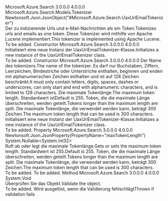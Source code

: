 <Type Name="UaxUrlEmailTokenizer" FullName="Microsoft.Azure.Search.Models.UaxUrlEmailTokenizer">
  <TypeSignature Language="C#" Value="public class UaxUrlEmailTokenizer : Microsoft.Azure.Search.Models.Tokenizer" />
  <TypeSignature Language="ILAsm" Value=".class public auto ansi beforefieldinit UaxUrlEmailTokenizer extends Microsoft.Azure.Search.Models.Tokenizer" />
  <TypeSignature Language="DocId" Value="T:Microsoft.Azure.Search.Models.UaxUrlEmailTokenizer" />
  <TypeSignature Language="VB.NET" Value="Public Class UaxUrlEmailTokenizer&#xA;Inherits Tokenizer" />
  <TypeSignature Language="F#" Value="type UaxUrlEmailTokenizer = class&#xA;    inherit Tokenizer" />
  <AssemblyInfo>
    <AssemblyName>Microsoft.Azure.Search</AssemblyName>
    <AssemblyVersion>3.0.0.0</AssemblyVersion>
    <AssemblyVersion>4.0.0.0</AssemblyVersion>
  </AssemblyInfo>
  <Base>
    <BaseTypeName>Microsoft.Azure.Search.Models.Tokenizer</BaseTypeName>
  </Base>
  <Interfaces />
  <Attributes>
    <Attribute>
      <AttributeName>Newtonsoft.Json.JsonObject("#Microsoft.Azure.Search.UaxUrlEmailTokenizer")</AttributeName>
    </Attribute>
  </Attributes>
  <Docs>
    <summary>
            <span data-ttu-id="b228b-101">Der zu indizierende Urls und e-Mail-Nachrichten als ein Token.</span><span class="sxs-lookup"><span data-stu-id="b228b-101">Tokenizes urls and emails as one token.</span></span> <span data-ttu-id="b228b-102">Diese Tokenizer wird mithilfe von Apache Lucene implementiert.</span><span class="sxs-lookup"><span data-stu-id="b228b-102">This tokenizer is implemented using Apache Lucene.</span></span>
            <see href="http://lucene.apache.org/core/4_10_3/analyzers-common/org/apache/lucene/analysis/standard/UAX29URLEmailTokenizer.html" /></summary>
    <remarks>To be added.</remarks>
  </Docs>
  <Members>
    <Member MemberName=".ctor">
      <MemberSignature Language="C#" Value="public UaxUrlEmailTokenizer ();" />
      <MemberSignature Language="ILAsm" Value=".method public hidebysig specialname rtspecialname instance void .ctor() cil managed" />
      <MemberSignature Language="DocId" Value="M:Microsoft.Azure.Search.Models.UaxUrlEmailTokenizer.#ctor" />
      <MemberSignature Language="VB.NET" Value="Public Sub New ()" />
      <MemberType>Constructor</MemberType>
      <AssemblyInfo>
        <AssemblyName>Microsoft.Azure.Search</AssemblyName>
        <AssemblyVersion>3.0.0.0</AssemblyVersion>
        <AssemblyVersion>4.0.0.0</AssemblyVersion>
      </AssemblyInfo>
      <Parameters />
      <Docs>
        <summary>
            <span data-ttu-id="b228b-103">Initialisiert eine neue Instanz der UaxUrlEmailTokenizer-Klasse.</span><span class="sxs-lookup"><span data-stu-id="b228b-103">Initializes a new instance of the UaxUrlEmailTokenizer class.</span></span>
            </summary>
        <remarks>To be added.</remarks>
      </Docs>
    </Member>
    <Member MemberName=".ctor">
      <MemberSignature Language="C#" Value="public UaxUrlEmailTokenizer (string name, Nullable&lt;int&gt; maxTokenLength = null);" />
      <MemberSignature Language="ILAsm" Value=".method public hidebysig specialname rtspecialname instance void .ctor(string name, valuetype System.Nullable`1&lt;int32&gt; maxTokenLength) cil managed" />
      <MemberSignature Language="DocId" Value="M:Microsoft.Azure.Search.Models.UaxUrlEmailTokenizer.#ctor(System.String,System.Nullable{System.Int32})" />
      <MemberSignature Language="VB.NET" Value="Public Sub New (name As String, Optional maxTokenLength As Nullable(Of Integer) = null)" />
      <MemberSignature Language="F#" Value="new Microsoft.Azure.Search.Models.UaxUrlEmailTokenizer : string * Nullable&lt;int&gt; -&gt; Microsoft.Azure.Search.Models.UaxUrlEmailTokenizer" Usage="new Microsoft.Azure.Search.Models.UaxUrlEmailTokenizer (name, maxTokenLength)" />
      <MemberType>Constructor</MemberType>
      <AssemblyInfo>
        <AssemblyName>Microsoft.Azure.Search</AssemblyName>
        <AssemblyVersion>3.0.0.0</AssemblyVersion>
        <AssemblyVersion>4.0.0.0</AssemblyVersion>
      </AssemblyInfo>
      <Parameters>
        <Parameter Name="name" Type="System.String" />
        <Parameter Name="maxTokenLength" Type="System.Nullable&lt;System.Int32&gt;" />
      </Parameters>
      <Docs>
        <param name="name"><span data-ttu-id="b228b-104">Der Name des tokenizers.</span><span class="sxs-lookup"><span data-stu-id="b228b-104">The name of the tokenizer.</span></span> <span data-ttu-id="b228b-105">Es darf nur Buchstaben, Ziffern, Leerzeichen, Bindestriche oder Unterstriche enthalten, beginnen und enden mit alphanumerischen Zeichen enthalten und ist auf 128 Zeichen beschränkt.</span><span class="sxs-lookup"><span data-stu-id="b228b-105">It must only contain letters, digits, spaces, dashes or underscores, can only start and end with alphanumeric characters, and is limited to 128 characters.</span></span></param>
        <param name="maxTokenLength"><span data-ttu-id="b228b-106">Die maximale Tokenlänge.</span><span class="sxs-lookup"><span data-stu-id="b228b-106">The maximum token length.</span></span> <span data-ttu-id="b228b-107">Standardwert ist</span><span class="sxs-lookup"><span data-stu-id="b228b-107">Default is</span></span>
            255. <span data-ttu-id="b228b-108">Token, die die maximale Länge überschreiten, werden geteilt.</span><span class="sxs-lookup"><span data-stu-id="b228b-108">Tokens longer than the maximum length are split.</span></span> <span data-ttu-id="b228b-109">Die maximale Tokenlänge, die verwendet werden kann, beträgt 300 Zeichen.</span><span class="sxs-lookup"><span data-stu-id="b228b-109">The maximum token length that can be used is 300 characters.</span></span></param>
        <summary>
            <span data-ttu-id="b228b-110">Initialisiert eine neue Instanz der UaxUrlEmailTokenizer-Klasse.</span><span class="sxs-lookup"><span data-stu-id="b228b-110">Initializes a new instance of the UaxUrlEmailTokenizer class.</span></span>
            </summary>
        <remarks>To be added.</remarks>
      </Docs>
    </Member>
    <Member MemberName="MaxTokenLength">
      <MemberSignature Language="C#" Value="public Nullable&lt;int&gt; MaxTokenLength { get; set; }" />
      <MemberSignature Language="ILAsm" Value=".property instance valuetype System.Nullable`1&lt;int32&gt; MaxTokenLength" />
      <MemberSignature Language="DocId" Value="P:Microsoft.Azure.Search.Models.UaxUrlEmailTokenizer.MaxTokenLength" />
      <MemberSignature Language="VB.NET" Value="Public Property MaxTokenLength As Nullable(Of Integer)" />
      <MemberSignature Language="F#" Value="member this.MaxTokenLength : Nullable&lt;int&gt; with get, set" Usage="Microsoft.Azure.Search.Models.UaxUrlEmailTokenizer.MaxTokenLength" />
      <MemberType>Property</MemberType>
      <AssemblyInfo>
        <AssemblyName>Microsoft.Azure.Search</AssemblyName>
        <AssemblyVersion>3.0.0.0</AssemblyVersion>
        <AssemblyVersion>4.0.0.0</AssemblyVersion>
      </AssemblyInfo>
      <Attributes>
        <Attribute>
          <AttributeName>Newtonsoft.Json.JsonProperty(PropertyName="maxTokenLength")</AttributeName>
        </Attribute>
      </Attributes>
      <ReturnValue>
        <ReturnType>System.Nullable&lt;System.Int32&gt;</ReturnType>
      </ReturnValue>
      <Docs>
        <summary>
            <span data-ttu-id="b228b-111">Ruft ab oder legt die maximale Tokenlänge.</span><span class="sxs-lookup"><span data-stu-id="b228b-111">Gets or sets the maximum token length.</span></span> <span data-ttu-id="b228b-112">Standardwert ist 255.</span><span class="sxs-lookup"><span data-stu-id="b228b-112">Default is 255.</span></span> <span data-ttu-id="b228b-113">Token, die die maximale Länge überschreiten, werden geteilt.</span><span class="sxs-lookup"><span data-stu-id="b228b-113">Tokens longer than the maximum length are split.</span></span> <span data-ttu-id="b228b-114">Die maximale Tokenlänge, die verwendet werden kann, beträgt 300 Zeichen.</span><span class="sxs-lookup"><span data-stu-id="b228b-114">The maximum token length that can be used is 300 characters.</span></span>
            </summary>
        <value>To be added.</value>
        <remarks>To be added.</remarks>
      </Docs>
    </Member>
    <Member MemberName="Validate">
      <MemberSignature Language="C#" Value="public override void Validate ();" />
      <MemberSignature Language="ILAsm" Value=".method public hidebysig virtual instance void Validate() cil managed" />
      <MemberSignature Language="DocId" Value="M:Microsoft.Azure.Search.Models.UaxUrlEmailTokenizer.Validate" />
      <MemberSignature Language="VB.NET" Value="Public Overrides Sub Validate ()" />
      <MemberSignature Language="F#" Value="override this.Validate : unit -&gt; unit" Usage="uaxUrlEmailTokenizer.Validate " />
      <MemberType>Method</MemberType>
      <AssemblyInfo>
        <AssemblyName>Microsoft.Azure.Search</AssemblyName>
        <AssemblyVersion>3.0.0.0</AssemblyVersion>
        <AssemblyVersion>4.0.0.0</AssemblyVersion>
      </AssemblyInfo>
      <ReturnValue>
        <ReturnType>System.Void</ReturnType>
      </ReturnValue>
      <Parameters />
      <Docs>
        <summary>
            <span data-ttu-id="b228b-115">Überprüfen Sie das Objekt.</span><span class="sxs-lookup"><span data-stu-id="b228b-115">Validate the object.</span></span>
            </summary>
        <remarks>To be added.</remarks>
        <exception cref="T:Microsoft.Rest.ValidationException">
            <span data-ttu-id="b228b-116">Wird ausgelöst, wenn die Validierung fehlschlägt</span><span class="sxs-lookup"><span data-stu-id="b228b-116">Thrown if validation fails</span></span>
            </exception>
      </Docs>
    </Member>
  </Members>
</Type>